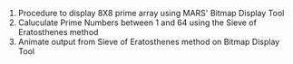 1. Procedure to display 8X8 prime array using MARS' Bitmap Display Tool
2. Caluculate Prime Numbers between 1 and 64 using the Sieve of Eratosthenes method
3. Animate output from Sieve of Eratosthenes method on Bitmap Display Tool
